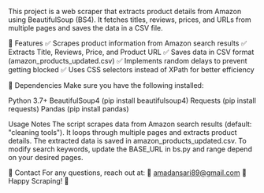 This project is a web scraper that extracts product details from Amazon using BeautifulSoup (BS4). It fetches titles, reviews, prices, and URLs from multiple pages and saves the data in a CSV file.

🔹 Features
✅ Scrapes product information from Amazon search results
✅ Extracts Title, Reviews, Price, and Product URL
✅ Saves data in CSV format (amazon_products_updated.csv)
✅ Implements random delays to prevent getting blocked
✅ Uses CSS selectors instead of XPath for better efficiency

📌 Dependencies
Make sure you have the following installed:

Python 3.7+
BeautifulSoup4 (pip install beautifulsoup4)
Requests (pip install requests)
Pandas (pip install pandas)

Usage Notes
The script scrapes data from Amazon search results (default: "cleaning tools").
It loops through multiple pages and extracts product details.
The extracted data is saved in amazon_products_updated.csv.
To modify search keywords, update the BASE_URL in bs.py and range depend on your desired pages.

📧 Contact
For any questions, reach out at:
📩 amadansari89@gmail.com
🚀 Happy Scraping! 🎯
